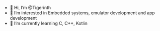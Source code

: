 - 👋 Hi, I’m @Tigerinth
- 👀 I’m interested in Embedded systems, emulator development and app development
- 🌱 I’m currently learning C, C++, Kotlin

<!---
Tigerinth/Tigerinth is a ✨ special ✨ repository because its `README.md` (this file) appears on your GitHub profile.
You can click the Preview link to take a look at your changes.
--->
